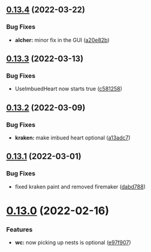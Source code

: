 ## [0.13.4](https://github.com/Torwent/FreeWaspBots/compare/v0.13.3...v0.13.4) (2022-03-22)


### Bug Fixes

* **alcher:** minor fix in the GUI ([a20e82b](https://github.com/Torwent/FreeWaspBots/commit/a20e82bac4afc1e1828e17ed79f92b767b623046))



## [0.13.3](https://github.com/Torwent/FreeWaspBots/compare/v0.13.2...v0.13.3) (2022-03-13)


### Bug Fixes

* UseImbuedHeart now starts true ([c581258](https://github.com/Torwent/FreeWaspBots/commit/c5812584a1d975204e086248bf877e2135264eb6))



## [0.13.2](https://github.com/Torwent/FreeWaspBots/compare/v0.13.1...v0.13.2) (2022-03-09)


### Bug Fixes

* **kraken:** make imbued heart optional ([a13adc7](https://github.com/Torwent/FreeWaspBots/commit/a13adc7b0a1f22ec29d52657679d488e01bc0c8f))



## [0.13.1](https://github.com/Torwent/FreeWaspBots/compare/v0.13.0...v0.13.1) (2022-03-01)


### Bug Fixes

* fixed kraken paint and removed firemaker ([dabd788](https://github.com/Torwent/FreeWaspBots/commit/dabd78831bf447cb1565fdd978852b52a9b9870f))



# [0.13.0](https://github.com/Torwent/FreeWaspBots/compare/v0.12.0...v0.13.0) (2022-02-16)


### Features

* **wc:** now picking up nests is optional ([e97f907](https://github.com/Torwent/FreeWaspBots/commit/e97f907907642a32997232aca42875beca167b1f))



